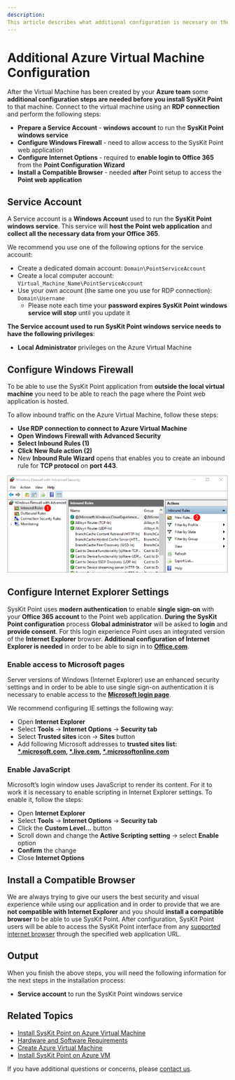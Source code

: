 ```yaml
---
description:
This article describes what additional configuration is necesary on the Azure Virtual Machine before SysKit Point can be installed.
---
```


# Additional Azure Virtual Machine Configuration
After the Virtual Machine has been created by your **Azure team** some **additional configuration steps are needed before you install SysKit Point** to that machine. Connect to the virtual machine using an **RDP connection** and perform the following steps:
* **Prepare a Service Account** - **windows account** to run the **SysKit Point windows service**
* **Configure Windows Firewall** - need to allow access to the SysKit Point web application
* **Configure Internet Options** - required to **enable login to Office 365** from the **Point Configuration Wizard**
* **Install a Compatible Browser** - needed **after** Point setup to access the **Point web application**

## Service Account

A Service account is a **Windows Account** used to run the **SysKit Point windows service**. This service will **host the Point web application** and **collect all the necessary data from your Office 365**.

We recommend you use one of the following options for the service account:

* Create a dedicated domain account: `Domain\PointServiceAccount`
* Create a local computer account: `Virtual_Machine_Name\PointServiceAccount`
* Use your own account (the same one you use for RDP connection): `Domain\Username`
    * Please note each time your **password expires SysKit Point windows service will stop** until you update it

**The Service account used to run SysKit Point windows service needs to have the following privileges**:

* **Local Administrator** privileges on the Azure Virtual Machine


## Configure Windows Firewall

To be able to use the SysKit Point application from **outside the local virtual machine** you need to be able to reach the page where the Point web application is hosted. 

To allow inbound traffic on the Azure Virtual Machine, follow these steps:

* **Use RDP connection to connect to Azure Virtual Machine**
* **Open Windows Firewall with Advanced Security**
* **Select Inbound Rules \(1\)**
* **Click New Rule action \(2\)**
* New **Inbound Rule Wizard** opens that enables you to create an inbound rule for **TCP protocol** on **port 443**.

![Windows Firewall - Adding a new inbound rule](../../.gitbook/assets/azure-vm_azure-vm-firewall.png)

## Configure Internet Explorer Settings

SysKit Point uses **modern authentication** to enable **single sign-on** with your **Office 365 account** to the Point web application. **During the SysKit Point configuration** process **Global administrator** will be asked to **login** and **provide consent**. For this login experience Point uses an integrated version of the **Internet Explorer** browser. **Additional configuration of Internet Explorer is needed** in order to be able to sign in to [**Office.com**](https://www.office.com/).

### Enable access to Microsoft pages

Server versions of Windows (Internet Explorer) use an enhanced security settings and in order to be able to use single sign-on authentication it is necessary to enable access to the [**Microsoft login page**](https://login.microsoft.com).

We recommend configuring IE settings the following way:
* Open **Internet Explorer**
* Select **Tools** -> **Internet Options** -> **Security tab**
* Select **Trusted sites** icon -> **Sites** button
* Add following Microsoft addresses to **trusted sites list: 
  [*.microsoft.com](), [*.live.com](),  [*.microsoftonline.com]()**

### Enable JavaScript

Microsoft’s login window uses JavaScript to render its content. For it to work it is necessary to enable scripting in Internet Explorer settings. To enable it, follow the steps:
* Open **Internet Explorer**
* Select **Tools** -> **Internet Options** -> **Security tab**
* Click the **Custom Level...** button
* Scroll down and change the **Active Scripting setting** -> select **Enable** option
* **Confirm** the change
* Close **Internet Options**


##  Install a Compatible Browser
We are always trying to give our users the best security and visual experience while using our application and in order to provide that we are **not compatible with Internet Explorer** and you should **install a compatible browser** to be able to use SysKit Point. After configuration, SysKit Point users will be able to access the SysKit Point interface from any [supported internet browser](../../requirements/system-requirements.md#supported-browsers) through the specified web application URL.

## Output

When you finish the above steps, you will need the following information for the next steps in the installation process:
* **Service account** to run the SysKit Point windows service


## Related Topics

* [Install SysKit Point on Azure Virtual Machine](overview.md) 
* [Hardware and Software Requirements](hardware-software-requirements.md)
* [Create Azure Virtual Machine](create-azure-vm.md)
* [Install SysKit Point on Azure VM](install-syskit-point-on-azure-vm.md) 

If you have additional questions or concerns, please [contact us](https://www.syskit.com/contact-us/).





